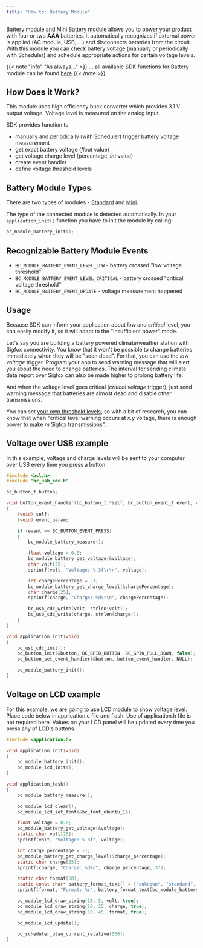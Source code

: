 ```yaml
---
title: "How to: Battery Module"
---
```


[Battery module](../../hardware/about-battery-module/) and [Mini Battery module](../../hardware/about-mini-battery-module/) allows you to power your product with four or two **AAA** batteries. It automatically recognizes if external power is applied (AC module, USB, ...) and disconnects batteries from the circuit. With this module you can check battery voltage (manually or periodically with Scheduler) and schedule appropriate actions for certain voltage levels.

{{< note "info" "As always..." >}}
... all available SDK functions for Battery module can be found [here](https://sdk.bigclown.com/group__bc__module__battery.html).{{< /note >}}

## How Does it Work?
This module uses high efficiency buck converter which provides 3.1 V output voltage. Voltage level is measured on the analog input.

SDK provides function to

  - manually and periodically (with Scheduler) trigger battery voltage measurement
  - get exact battery voltage (*float* value)
  - get voltage charge level (percentage, *int* value)
  - create event handler
  - define voltage threshold levels

## Battery Module Types
There are two types of modules - [Standard](../../hardware/about-battery-module/) and [Mini](../../hardware/about-mini-battery-module/).

The type of the connected module is detected automatically. In your `application_init()` function you have to init the module by calling:

```c
bc_module_battery_init();
```

## Recognizable Battery Module Events
- `BC_MODULE_BATTERY_EVENT_LEVEL_LOW` - battery crossed "low voltage threshold"
- `BC_MODULE_BATTERY_EVENT_LEVEL_CRITICAL` - battery crossed "critical voltage threshold"
- `BC_MODULE_BATTERY_EVENT_UPDATE` - voltage measurement happened

## Usage
Because SDK can inform your application about *low* and *critical* level, you can easily modify it, so it will adapt to the "insufficient power" mode.

Let's say you are building a battery powered climate/weather station with Sigfox connectivity. You know that it won't be possible to change batteries immediately when they will be "soon dead". For that, you can use the *low voltage* trigger. Program your app to send warning message that will alert you about the need to change batteries. The interval for sending climate data report over Sigfox can also be made higher to prolong battery life.

And when the voltage level goes critical (*critical voltage* trigger), just send warning message that batteries are almost dead and disable other transmissions.

You can set [your own threshold levels](https://sdk.bigclown.com/group__bc__module__battery.html#gae316b29ba7391e57703b4e0e01a69f9f), so with a bit of research, you can know that when "critical level warning occurs at *x.y* voltage, there is enough power to make *m* Sigfox transmissions".

## Voltage over USB example
In this example, voltage and charge levels will be sent to your computer over USB every time you press a button.

```c
#include <bcl.h>
#include "bc_usb_cdc.h"

bc_button_t button;

void button_event_handler(bc_button_t *self, bc_button_event_t event, void *event_param)
{
    (void) self;
    (void) event_param;

    if (event == BC_BUTTON_EVENT_PRESS)
    {
        bc_module_battery_measure();

        float voltage = 0.0;
        bc_module_battery_get_voltage(&voltage);
        char volt[25];
        sprintf(volt, "Voltage: %.3f\r\n", voltage);

        int chargePercentage = -1;
        bc_module_battery_get_charge_level(&chargePercentage);
        char charge[25];
        sprintf(charge, "Charge: %d\r\n", chargePercentage);

        bc_usb_cdc_write(volt, strlen(volt));
        bc_usb_cdc_write(charge, strlen(charge));
    }
}

void application_init(void)
{
    bc_usb_cdc_init();
    bc_button_init(&button, BC_GPIO_BUTTON, BC_GPIO_PULL_DOWN, false);
    bc_button_set_event_handler(&button, button_event_handler, NULL);

    bc_module_battery_init();
}

```

## Voltage on LCD example
For this example, we are going to use LCD module to show voltage level. Place code below in application.c file and flash. Use of application.h file is not required here. Values on your LCD panel will be updated every time you press any of LCD's buttons.

```c
#include <application.h>

void application_init(void)
{
    bc_module_battery_init();
    bc_module_lcd_init();
}

void application_task()
{
    bc_module_battery_measure();

    bc_module_lcd_clear();
    bc_module_lcd_set_font(&bc_font_ubuntu_15);

    float voltage = 0.0;
    bc_module_battery_get_voltage(&voltage);
    static char volt[25];
    sprintf(volt, "Voltage: %.3f", voltage);

    int charge_percentage = -1;
    bc_module_battery_get_charge_level(&charge_percentage);
    static char charge[25];
    sprintf(charge, "Charge: %d%c", charge_percentage, 37);

    static char format[50];
    static const char* battery_format_text[] = {"unknown", "standard", "mini"};
    sprintf(format, "Format: %s", battery_format_text[bc_module_battery_get_format()]);

    bc_module_lcd_draw_string(10, 5, volt, true);
    bc_module_lcd_draw_string(10, 25, charge, true);
    bc_module_lcd_draw_string(10, 45, format, true);

    bc_module_lcd_update();

    bc_scheduler_plan_current_relative(500);
}

```
